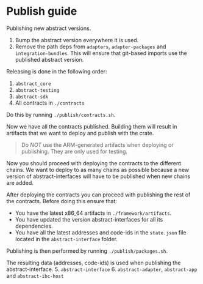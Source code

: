 # Publish guide

Publishing new abstract versions.

1. Bump the abstract version everywhere it is used.
2. Remove the path deps from `adapters`, `adapter-packages` and `integration-bundles`. This will ensure that git-based imports use the published abstract version.

Releasing is done in the following order:

1. `abstract_core`
2. `abstract-testing`
3. `abstract-sdk`
4. All contracts in `./contracts`

Do this by running `./publish/contracts.sh`.

Now we have all the contracts published. Building them will result in artifacts that we want to deploy and publish with the crate.

> Do *NOT* use the ARM-generated artifacts when deploying or publishing. They are only used for testing.

Now you should proceed with deploying the contracts to the different chains. We want to deploy to as many chains as possible because a new version of abstract-interfaces will have to be published when new chains are added.

After deploying the contracts you can proceed with publishing the rest of the contracts. Before doing this ensure that:

- You have the latest x86_64 artifacts in `./framework/artifacts`.
- You have updated the version abstract-interfaces for all its dependencies.
- You have all the latest addresses and code-ids in the `state.json` file located in the `abstract-interface` folder.

Publishing is then performed by running `./publish/packages.sh`.

The resulting data (addresses, code-ids) is used when publishing the abstract-interface.
5. `abstract-interface`
6. `abstract-adapter`, `abstract-app` and `abstract-ibc-host`

